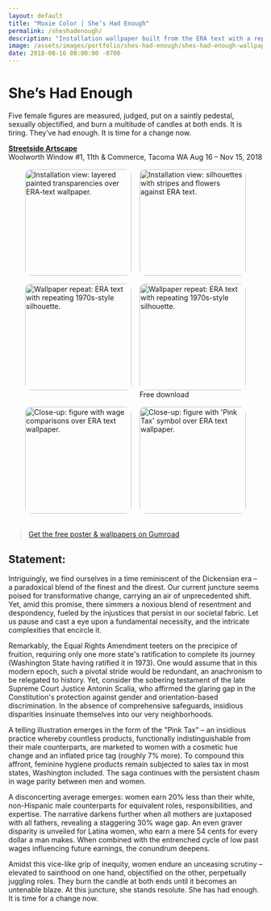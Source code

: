 ```yaml
---
layout: default
title: "Moxie Color | She’s Had Enough"
permalink: /sheshadenough/
description: "Installation wallpaper built from the ERA text with a repeating 'mudflap girl' silhouette."
image: /assets/images/portfolio/shes-had-enough/shes-had-enough-wallpaper-square.svg
date: 2018-08-16 08:00:00 -0700
---
```

# She’s Had Enough
Five female figures are measured, judged, put on a saintly pedestal, sexually objectified, and burn a multitude of candles at both ends. It is tiring. They’ve had enough. It is time for a change now.

**[Streetside Artscape](https://www.spaceworkstacoma.com/projects/jennifer-chin-shes-had-enough/)**  
Woolworth Window #1, 11th & Commerce, Tacoma WA
Aug 16 – Nov 15, 2018  

<style>
  .gallery-justified{ display:flex; flex-wrap:wrap; gap:1rem; align-items:flex-start; margin:1rem 0 2rem; }
  .gallery-justified img{ height:clamp(150px,22vw,240px); width:auto; display:block; border-radius:12px; }
  @media (min-width: 900px){
    .gallery-justified{ justify-content:center; }
  }
</style>

<div class="gallery-justified">
  <img src="{{ '/assets/images/portfolio/shes-had-enough/detail-1.webp' | relative_url }}"
       alt="Installation view: layered painted transparencies over ERA-text wallpaper." loading="lazy" decoding="async">
  <img src="{{ '/assets/images/portfolio/shes-had-enough/detail-2.webp' | relative_url }}"
       alt="Installation view: silhouettes with stripes and flowers against ERA text." loading="lazy" decoding="async">
  <img src="{{ '/assets/images/portfolio/shes-had-enough/shes-had-enough.webp' | relative_url }}"
       alt="Wallpaper repeat: ERA text with repeating 1970s-style silhouette." loading="lazy" decoding="async">
  <div class="img-wrap about-photo">
    <img src="{{ '/assets/images/portfolio/shes-had-enough/shes-had-enough-wallpaper.svg' | relative_url }}"
         alt="Wallpaper repeat: ERA text with repeating 1970s-style silhouette." loading="lazy" decoding="async">
    <span class="badge--overlay">Free download</span>
  </div>
  <img src="{{ '/assets/images/portfolio/shes-had-enough/detail-0.png' | relative_url }}"
       alt="Close-up: figure with wage comparisons over ERA text wallpaper." loading="lazy" decoding="async">
  <img src="{{ '/assets/images/portfolio/shes-had-enough/detail-3.webp' | relative_url }}"
       alt="Close-up: figure with 'Pink Tax' symbol over ERA text wallpaper." loading="lazy" decoding="async">
</div>

> <p><a class="btn" href="https://moxiecolor.gumroad.com/l/musqi" target="_blank" rel="noopener">Get the free poster & wallpapers on Gumroad</a></p>

## Statement:  
Intriguingly, we find ourselves in a time reminiscent of the Dickensian era – a paradoxical blend of the finest and the direst. Our current juncture seems poised for transformative change, carrying an air of unprecedented shift. Yet, amid this promise, there simmers a noxious blend of resentment and despondency, fueled by the injustices that persist in our societal fabric. Let us pause and cast a eye upon a fundamental necessity, and the intricate complexities that encircle it.

Remarkably, the Equal Rights Amendment teeters on the precipice of fruition, requiring only one more state's ratification to complete its journey (Washington State having ratified it in 1973). One would assume that in this modern epoch, such a pivotal stride would be redundant, an anachronism to be relegated to history. Yet, consider the sobering testament of the late Supreme Court Justice Antonin Scalia, who affirmed the glaring gap in the Constitution's protection against gender and orientation-based discrimination. In the absence of comprehensive safeguards, insidious disparities insinuate themselves into our very neighborhoods.

A telling illustration emerges in the form of the "Pink Tax" – an insidious practice whereby countless products, functionally indistinguishable from their male counterparts, are marketed to women with a cosmetic hue change and an inflated price tag (roughly 7% more). To compound this affront, feminine hygiene products remain subjected to sales tax in most states, Washington included. The saga continues with the persistent chasm in wage parity between men and women.

A disconcerting average emerges: women earn 20% less than their white, non-Hispanic male counterparts for equivalent roles, responsibilities, and expertise. The narrative darkens further when all mothers are juxtaposed with all fathers, revealing a staggering 30% wage gap. An even graver disparity is unveiled for Latina women, who earn a mere 54 cents for every dollar a man makes. When combined with the entrenched cycle of low past wages influencing future earnings, the conundrum deepens.

Amidst this vice-like grip of inequity, women endure an unceasing scrutiny – elevated to sainthood on one hand, objectified on the other, perpetually juggling roles. They burn the candle at both ends until it becomes an untenable blaze. At this juncture, she stands resolute. She has had enough. It is time for a change now.
